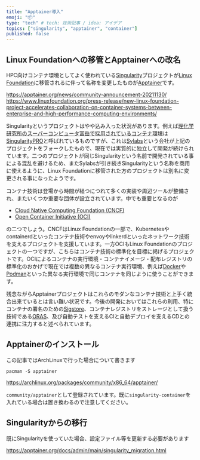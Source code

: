 ```yaml
---
title: "Apptainer導入"
emoji: "📦"
type: "tech" # tech: 技術記事 / idea: アイデア
topics: ["singularity", "apptainer", "container"]
published: false
---
```


## Linux Foundationへの移管とApptainerへの改名

HPC向けコンテナ環境としてよく使われている[Singularity][Singularity]プロジェクトが[Linux Foundation][LF]に移管されるに伴って名称を変更したものが[Apptainer][Apptainer]です。

https://apptainer.org/news/community-announcement-20211130/
https://www.linuxfoundation.org/press-release/new-linux-foundation-project-accelerates-collaboration-on-container-systems-between-enterprise-and-high-performance-computing-environments/

Singularityというプロジェクトはやや込み入った状況があります。例えば[理化学研究所のスーパーコンピュータ富岳で採用されているコンテナ環境](https://www.hpcwire.com/off-the-wire/rikens-fugaku-utilizes-sylabs-singularitypro/)は[SingularityPRO](https://sylabs.io/singularity-pro)と呼ばれているものですが、これは[Sylabs](https://sylabs.io/)という会社が上記のプロジェクトをフォークしたもので、現在では実質的に独立して開発が続けられています。二つのプロジェクトが同じSingularityという名前で開発されている事による混乱を避けるため、またSylabsが引き続きSingularityという名称を商用に使えるように、Linux Foundationに移管された方のプロジェクトは別名に変更される事になったようです。

コンテナ技術は登場から時間が経つにつれて多くの実装や周辺ツールが整備され、またいくつか重要な団体が設立されています。中でも重要となるのが

- [Cloud Native Computing Foundation (CNCF)](https://www.cncf.io/)
- [Open Container Initiative (OCI)](https://opencontainers.org/)

の二つでしょう。CNCFはLinux Foundationの一部で、Kubernetesやcontainerdといったコンテナ技術やenvoyやlinkerdといったネットワーク技術を支えるプロジェクトを支援しています。一方OCIもLinux Foundationのプロジェクトの一つですが、こちらはコンテナ技術の標準化を目標に掲げるプロジェクトです。OCIによるコンテナの実行環境・コンテナイメージ・配布レジストリの標準化のおかげで現在では複数の異なるコンテナ実行環境、例えば[Docker](https://www.docker.com/)や[Podman](https://github.com/containers/podman)といった異なる実行環境で同じコンテナを同じように使うことができます。

残念ながらApptainerプロジェクトはこれらのモダンなコンテナ技術と上手く統合出来ているとは言い難い状況です。今後の開発においてはこれらの利用、特にコンテナの署名のための[Sigstore][Sigstore]、コンテナレジストリをストレージとして扱う技術である[ORAS][ORAS]、及び自動テストを支えるCIと自動デプロイを支えるCDとの連携に注力すると述べられています。

[LF]: https://www.linuxfoundation.org/
[Singularity]: https://github.com/apptainer/singularity
[Apptainer]: https://github.com/apptainer/apptainer
[Sigstore]: https://www.sigstore.dev/
[ORAS]: https://oras.land/

## Apptainerのインストール

この記事ではArchLinuxで行った場合について書きます

```
pacman -S apptainer
```

https://archlinux.org/packages/community/x86_64/apptainer/

`community/apptainer`として登録されています。既に`singularity-container`を入れている場合は置き換わるので注意してください。

## Singularityからの移行

既にSingularityを使っていた場合、設定ファイル等を更新する必要があります

https://apptainer.org/docs/admin/main/singularity_migration.html
